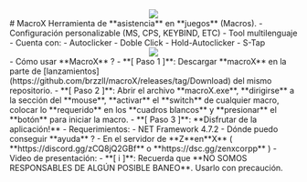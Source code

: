 <div align="center">
  <img  src="https://i.ibb.co/FHsjtgq/Screenshot-2024-10-26-184217.png">
</div>
# MacroX
Herramienta de **asistencia** en **juegos** (Macros).
- Configuración personalizable (MS, CPS, KEYBIND, ETC)
- Tool multilenguaje
- Cuenta con:
  - Autoclicker
  - Doble Click
  - Hold-Autoclicker
  - S-Tap
<div align="center">
  <img  src="https://i.ibb.co/kMBwT17/Screenshot-2024-10-26-184242.png">
</div>
- Cómo usar **MacroX** ?
  - **[ Paso 1 ]**: Descargar **macroX** en la parte de [lanzamientos](https://github.com/brzzll/macroX/releases/tag/Download) del mismo repositorio.
  - **[ Paso 2 ]**: Abrir el archivo **macroX.exe**, **dirigirse** a la sección del **mouse**, **activar** el **switch** de cualquier macro, colocar lo **requerido** en los **cuadros blancos** y **presionar** el **botón** para iniciar la macro.
  - **[ Paso 3 ]**: **Disfrutar de la aplicación!**
- Requerimientos:
  - NET Framework 4.7.2
- Dónde puedo conseguir **ayuda** ?
  - En el servidor de **Z**en**X** ( **https://discord.gg/zCQ8jQ2GBf** o **https://dsc.gg/zenxcorpp** )
- Video de presentación: 
- **[ i ]**: Recuerda que **NO SOMOS RESPONSABLES DE ALGÚN POSIBLE BANEO**. Usarlo con precaución.
